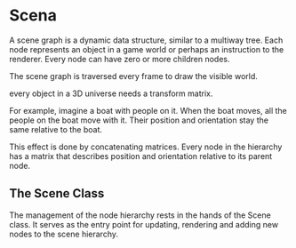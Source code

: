 # Scena

A scene graph is a dynamic data structure, similar to a multiway tree. Each node represents an object in a game world or perhaps an instruction to the renderer. Every node can have zero or more children nodes.

The scene graph is traversed every frame to draw the visible world.

every object in a 3D universe needs a transform matrix.

For example, imagine a boat with people on it. When the boat moves, all the people on the boat move with it. Their position and orientation stay the same relative to the boat.

This effect is done by concatenating matrices. Every node in the hierarchy has a matrix that describes position and orientation relative to its parent node.

## The Scene Class

The management of the node hierarchy rests in the hands of the Scene class. It serves as the entry point for updating, rendering and adding new nodes to the scene hierarchy.
